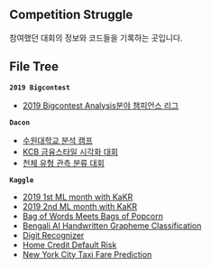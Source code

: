 ## Competition Struggle

참여했던 대회의 정보와 코드들을 기록하는 곳입니다.

## File Tree
**`2019 Bigcontest`**
* [2019 Bigcontest Analysis분야 챔피언스 리그]('https://github.com/pyy0715/My-Competition-Struggle/tree/master/2019_Bigcontest')

**`Dacon`**
* [수원대학교 분석 캠프](https://github.com/pyy0715/My-Competition-Struggle/tree/master/Dacon/Suwon_Camp)
* [KCB 금융스타일 시각화 대회](https://github.com/pyy0715/My-Competition-Struggle/tree/master/Dacon/8th%20KCB%20Visualization)
* [천체 유형 관측 분류 대회](https://github.com/pyy0715/My-Competition-Struggle/tree/master/Dacon/Astro%20Type%20Classification%20Competition)

**`Kaggle`**
* [2019 1st ML month with KaKR](https://github.com/pyy0715/My-Competition-Struggle/tree/master/Kaggle/2019%201st%20ML%20month%20with%20KaKR)
* [2019 2nd ML month with KaKR](https://github.com/pyy0715/My-Competition-Struggle/tree/master/Kaggle/2019%202nd%20ML%20month%20with%20KaKR)
* [Bag of Words Meets Bags of Popcorn](https://github.com/pyy0715/My-Competition-Struggle/tree/master/Kaggle/Bag%20of%20Words)
* [Bengali AI Handwritten Grapheme Classification](https://github.com/pyy0715/My-Competition-Struggle/tree/master/Kaggle/Bengali.AI%20Handwritten%20Grapheme%20Classification)
* [Digit Recognizer](https://github.com/pyy0715/My-Competition-Struggle/tree/master/Kaggle/Digit%20Recognizer)
* [Home Credit Default Risk](https://github.com/pyy0715/My-Competition-Struggle/tree/master/Kaggle/Home%20Credit%20Default%20Risk)
* [New York City Taxi Fare Prediction](https://github.com/pyy0715/My-Competition-Struggle/tree/master/Kaggle/New%20York%20City%20Taxi%20Fare%20Prediction)
